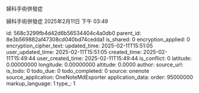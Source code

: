 婦科手術併發症

婦科手術併發症
2025年2月11日
下午 03:49


id: 568c3299fb4d42d6b56534404c4a0db0
parent_id: 8e3b569882af47308cd040bd74cedda1
is_shared: 0
encryption_applied: 0
encryption_cipher_text: 
updated_time: 2025-02-11T15:51:05
user_updated_time: 2025-02-11T15:51:05
created_time: 2025-02-11T15:49:44
user_created_time: 2025-02-11T15:49:44
is_conflict: 0
latitude: 0.00000000
longitude: 0.00000000
altitude: 0.0000
author: 
source_url: 
is_todo: 0
todo_due: 0
todo_completed: 0
source: onenote
source_application: OneNoteMdExporter
application_data: 
order: 95000000
markup_language: 1
type_: 1